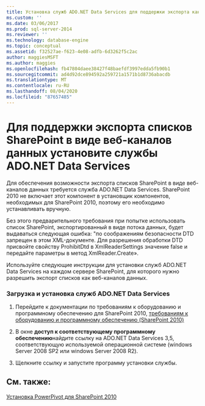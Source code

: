 ```yaml
---
title: Установка служб ADO.NET Data Services для поддержки экспорта каналов данных в списках SharePoint | Документация Майкрософт
ms.custom: ''
ms.date: 03/06/2017
ms.prod: sql-server-2014
ms.reviewer: ''
ms.technology: database-engine
ms.topic: conceptual
ms.assetid: f32527ae-f623-4e08-adfb-6d3262f5c2ac
author: maggiesMSFT
ms.author: maggies
ms.openlocfilehash: fb47804daee38427f48baefdf3997edda5fb90b1
ms.sourcegitcommit: ad4d92dce894592a259721a1571b1d8736abacdb
ms.translationtype: MT
ms.contentlocale: ru-RU
ms.lasthandoff: 08/04/2020
ms.locfileid: "87657485"
---
```

# <a name="install-adonet-data-services-to-support-data-feed-exports-of-sharepoint-lists"></a>Для поддержки экспорта списков SharePoint в виде веб-каналов данных установите службы ADO.NET Data Services
  Для обеспечения возможности экспорта списков SharePoint в виде веб-каналов данных требуется служба ADO.NET Data Services. SharePoint 2010 не включает этот компонент в установщик компонентов, необходимых для SharePoint 2010, поэтому его необходимо устанавливать вручную.  
  
 Без этого предварительного требования при попытке использовать список SharePoint, экспортированный в виде потока данных, будет выдаваться следующая ошибка: "по соображениям безопасности DTD запрещен в этом XML-документе. Для разрешения обработки DTD присвойте свойству ProhibitDtd в XmlReaderSettings значение false и передайте параметры в метод XmlReader.Create».  
  
 Используйте следующие инструкции для установки служб ADO.NET Data Services на каждом сервере SharePoint, для которого нужно разрешить экспорт списков как веб-каналов данных.  
  
### <a name="download-and-install-adonet-data-services"></a>Загрузка и установка служб ADO.NET Data Services  
  
1.  Перейдите к документации по требованиям к оборудованию и программному обеспечению для SharePoint 2010, [требованиям к оборудованию и программному обеспечению (SharePoint 2010)](https://go.microsoft.com/fwlink/?LinkId=169734)  
  
2.  В окне **доступ к соответствующему программному обеспечению**найдите ссылку на ADO.NET Data Services 3,5, соответствующую используемой операционной системе (windows Server 2008 SP2 или windows Server 2008 R2).  
  
3.  Щелкните ссылку и запустите программу установки службы.  
  
## <a name="see-also"></a>См. также:  
 [Установка PowerPivot для SharePoint 2010](../../../2014/sql-server/install/powerpivot-for-sharepoint-2010-installation.md)  
  
  
